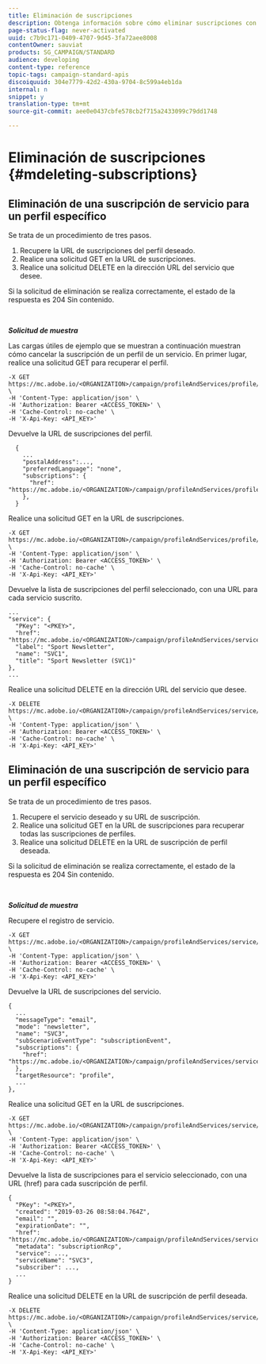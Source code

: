 ```yaml
---
title: Eliminación de suscripciones
description: Obtenga información sobre cómo eliminar suscripciones con API.
page-status-flag: never-activated
uuid: c7b9c171-0409-4707-9d45-3fa72aee8008
contentOwner: sauviat
products: SG_CAMPAIGN/STANDARD
audience: developing
content-type: reference
topic-tags: campaign-standard-apis
discoiquuid: 304e7779-42d2-430a-9704-8c599a4eb1da
internal: n
snippet: y
translation-type: tm+mt
source-git-commit: aee0e0437cbfe578cb2f715a2433099c79dd1748

---
```



# Eliminación de suscripciones {#mdeleting-subscriptions}

## Eliminación de una suscripción de servicio para un perfil específico

Se trata de un procedimiento de tres pasos.

1. Recupere la URL de suscripciones del perfil deseado.
1. Realice una solicitud GET en la URL de suscripciones.
1. Realice una solicitud DELETE en la dirección URL del servicio que desee.

Si la solicitud de eliminación se realiza correctamente, el estado de la respuesta es 204 Sin contenido.

<br/>

***Solicitud de muestra***

Las cargas útiles de ejemplo que se muestran a continuación muestran cómo cancelar la suscripción de un perfil de un servicio. En primer lugar, realice una solicitud GET para recuperar el perfil.

```
-X GET https://mc.adobe.io/<ORGANIZATION>/campaign/profileAndServices/profile/<PKEY> \
-H 'Content-Type: application/json' \
-H 'Authorization: Bearer <ACCESS_TOKEN>' \
-H 'Cache-Control: no-cache' \
-H 'X-Api-Key: <API_KEY>'
```

Devuelve la URL de suscripciones del perfil.

```
  {
    ...
    "postalAddress":...,
    "preferredLanguage": "none",
    "subscriptions": {
      "href": "https://mc.adobe.io/<ORGANIZATION>/campaign/profileAndServices/profile/<PKEY>/subscriptions/"
    },
  }
```

Realice una solicitud GET en la URL de suscripciones.

```
-X GET https://mc.adobe.io/<ORGANIZATION>/campaign/profileAndServices/profile/<PKEY>/subscriptions \
-H 'Content-Type: application/json' \
-H 'Authorization: Bearer <ACCESS_TOKEN>' \
-H 'Cache-Control: no-cache' \
-H 'X-Api-Key: <API_KEY>'
```

Devuelve la lista de suscripciones del perfil seleccionado, con una URL para cada servicio suscrito.

```
...
"service": {
  "PKey": "<PKEY>",
  "href": "https://mc.adobe.io/<ORGANIZATION>/campaign/profileAndServices/service/<PKEY>",
  "label": "Sport Newsletter",
  "name": "SVC1",
  "title": "Sport Newsletter (SVC1)"
},
...
```

Realice una solicitud DELETE en la dirección URL del servicio que desee.

```
-X DELETE https://mc.adobe.io/<ORGANIZATION>/campaign/profileAndServices/service/<PKEY> \
-H 'Content-Type: application/json' \
-H 'Authorization: Bearer <ACCESS_TOKEN>' \
-H 'Cache-Control: no-cache' \
-H 'X-Api-Key: <API_KEY>'
```

<!-- + réponse -->

## Eliminación de una suscripción de servicio para un perfil específico

Se trata de un procedimiento de tres pasos.

1. Recupere el servicio deseado y su URL de suscripción.
1. Realice una solicitud GET en la URL de suscripciones para recuperar todas las suscripciones de perfiles.
1. Realice una solicitud DELETE en la URL de suscripción de perfil deseada.

Si la solicitud de eliminación se realiza correctamente, el estado de la respuesta es 204 Sin contenido.

<br/>

***Solicitud de muestra***

Recupere el registro de servicio.

```
-X GET https://mc.adobe.io/<ORGANIZATION>/campaign/profileAndServices/service/<PKEY> \
-H 'Content-Type: application/json' \
-H 'Authorization: Bearer <ACCESS_TOKEN>' \
-H 'Cache-Control: no-cache' \
-H 'X-Api-Key: <API_KEY>'
```

Devuelve la URL de suscripciones del servicio.

```
{
  ...
  "messageType": "email",
  "mode": "newsletter",
  "name": "SVC3",
  "subScenarioEventType": "subscriptionEvent",
  "subscriptions": {
    "href": "https://mc.adobe.io/<ORGANIZATION>/campaign/profileAndServices/service/<PKEY>/subscriptions/"
  },
  "targetResource": "profile",
  ...
},
```

Realice una solicitud GET en la URL de suscripciones.

```
-X GET https://mc.adobe.io/<ORGANIZATION>/campaign/profileAndServices/service/<PKEY>/subscriptions \
-H 'Content-Type: application/json' \
-H 'Authorization: Bearer <ACCESS_TOKEN>' \
-H 'Cache-Control: no-cache' \
-H 'X-Api-Key: <API_KEY>'
```

Devuelve la lista de suscripciones para el servicio seleccionado, con una URL (href) para cada suscripción de perfil.

```
{
  "PKey": "<PKEY>",
  "created": "2019-03-26 08:58:04.764Z",
  "email": "",
  "expirationDate": "",
  "href": "https://mc.adobe.io/<ORGANIZATION>/campaign/profileAndServices/service/<PKEY>/subscriptions/<PKEY>",
  "metadata": "subscriptionRcp",
  "service": ...,
  "serviceName": "SVC3",
  "subscriber": ...,
  ...
}
```

Realice una solicitud DELETE en la URL de suscripción de perfil deseada.

```
-X DELETE https://mc.adobe.io/<ORGANIZATION>/campaign/profileAndServices/service/<PKEY>/subscriptions/<PKEY> \
-H 'Content-Type: application/json' \
-H 'Authorization: Bearer <ACCESS_TOKEN>' \
-H 'Cache-Control: no-cache' \
-H 'X-Api-Key: <API_KEY>'
```

<!-- + réponse -->
